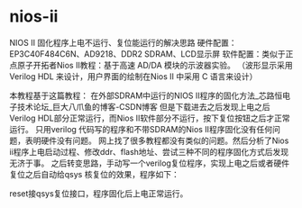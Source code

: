 # nios-ii
NIOS II 固化程序上电不运行、复位能运行的解决思路
硬件配置：EP3C40F484C6N、AD9218、DDR2 SDRAM、LCD显示屏
软件配置：类似于正点原子开拓者Nios II教程：基于高速 AD/DA 模块的示波器实验。
（波形显示采用 Verilog HDL 来设计，用户界面的绘制在Nios II 中采用 C 语言来设计）

本教程基于这篇教程：
在外部SDRAM中运行的NIOS II程序的固化方法_芯路恒电子技术论坛_巨大八爪鱼的博客-CSDN博客
但是下载进去之后发现上电之后Verilog HDL部分正常运行，而Nios II软件部分不运行，按下复位按钮之后才正常运行。
只用verilog 代码写的程序和不带SDRAM的Nios II程序固化没有任何问题，表明硬件没有问题。
网上找了很多教程都没有类似的问题。然后分析了Nios ii程序上电启动过程、修改ddr、flash地址、尝试三种不同的程序固化方式后发现无济于事。
之后转变思路，手动写一个verilog复位程序，实现上电之后或者硬件复位之后自动给qsys 核复位的效果，程序如下：

reset接qsys复位接口，程序固化后上电正常运行。
